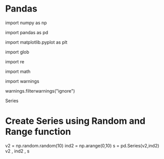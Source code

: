 # Pandas
import numpy as np

import pandas as pd

import matplotlib.pyplot as plt

import glob

import re

import math

import warnings

warnings.filterwarnings("ignore")

Series

# Create Series using Random and Range function
v2 = np.random.random(10)
ind2 = np.arange(0,10)
s = pd.Series(v2,ind2)
v2 , ind2 , s
